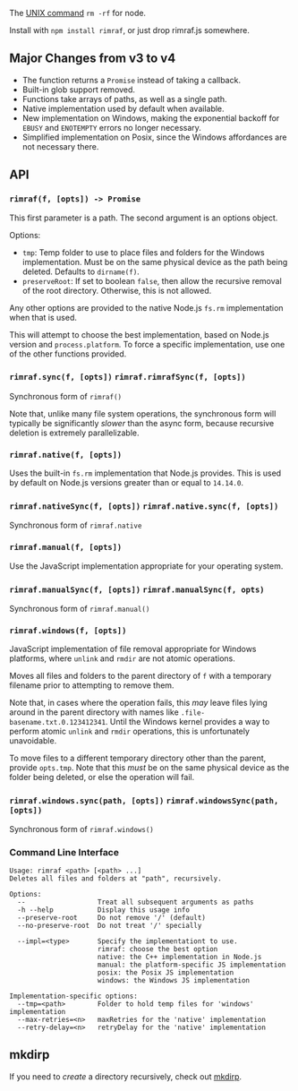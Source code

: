The [UNIX command](http://en.wikipedia.org/wiki/Rm_(Unix)) `rm -rf` for node.

Install with `npm install rimraf`, or just drop rimraf.js somewhere.

## Major Changes from v3 to v4

* The function returns a `Promise` instead of taking a callback.
* Built-in glob support removed.
* Functions take arrays of paths, as well as a single path.
* Native implementation used by default when available.
* New implementation on Windows, making the exponential backoff for
  `EBUSY` and `ENOTEMPTY` errors no longer necessary.
* Simplified implementation on Posix, since the Windows affordances are not
  necessary there.

## API

### `rimraf(f, [opts]) -> Promise`

This first parameter is a path.  The second argument is an options object.

Options:

* `tmp`: Temp folder to use to place files and folders for the Windows
  implementation.  Must be on the same physical device as the path being
  deleted.  Defaults to `dirname(f)`.
* `preserveRoot`: If set to boolean `false`, then allow the recursive
  removal of the root directory.  Otherwise, this is not allowed.

Any other options are provided to the native Node.js `fs.rm` implementation
when that is used.

This will attempt to choose the best implementation, based on Node.js
version and `process.platform`.  To force a specific implementation, use
one of the other functions provided.

### `rimraf.sync(f, [opts])` `rimraf.rimrafSync(f, [opts])`

Synchronous form of `rimraf()`

Note that, unlike many file system operations, the synchronous form will
typically be significantly _slower_ than the async form, because recursive
deletion is extremely parallelizable.

### `rimraf.native(f, [opts])`

Uses the built-in `fs.rm` implementation that Node.js provides.  This is
used by default on Node.js versions greater than or equal to `14.14.0`.

### `rimraf.nativeSync(f, [opts])` `rimraf.native.sync(f, [opts])`

Synchronous form of `rimraf.native`

### `rimraf.manual(f, [opts])`

Use the JavaScript implementation appropriate for your operating system.

### `rimraf.manualSync(f, [opts])` `rimraf.manualSync(f, opts)`

Synchronous form of `rimraf.manual()`

### `rimraf.windows(f, [opts])`

JavaScript implementation of file removal appropriate for Windows
platforms, where `unlink` and `rmdir` are not atomic operations.

Moves all files and folders to the parent directory of `f` with a temporary
filename prior to attempting to remove them.

Note that, in cases where the operation fails, this _may_ leave files lying
around in the parent directory with names like
`.file-basename.txt.0.123412341`.  Until the Windows kernel provides a way
to perform atomic `unlink` and `rmdir` operations, this is unfortunately
unavoidable.

To move files to a different temporary directory other than the parent,
provide `opts.tmp`.  Note that this _must_ be on the same physical device
as the folder being deleted, or else the operation will fail.

### `rimraf.windows.sync(path, [opts])` `rimraf.windowsSync(path, [opts])`

Synchronous form of `rimraf.windows()`

### Command Line Interface

```
Usage: rimraf <path> [<path> ...]
Deletes all files and folders at "path", recursively.

Options:
  --                  Treat all subsequent arguments as paths
  -h --help           Display this usage info
  --preserve-root     Do not remove '/' (default)
  --no-preserve-root  Do not treat '/' specially

  --impl=<type>       Specify the implementationt to use.
                      rimraf: choose the best option
                      native: the C++ implementation in Node.js
                      manual: the platform-specific JS implementation
                      posix: the Posix JS implementation
                      windows: the Windows JS implementation

Implementation-specific options:
  --tmp=<path>        Folder to hold temp files for 'windows' implementation
  --max-retries=<n>   maxRetries for the 'native' implementation
  --retry-delay=<n>   retryDelay for the 'native' implementation
```

## mkdirp

If you need to _create_ a directory recursively, check out
[mkdirp](https://github.com/isaacs/node-mkdirp).
